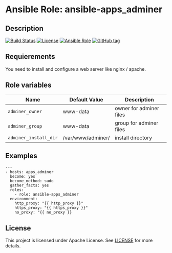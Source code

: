 # Ansible Role: ansible-apps_adminer

## Description

[![Build Status](https://travis-ci.com/lotusnoir/ansible-apps_adminer.svg?branch=master?style=flat)](https://travis-ci.com/lotusnoir/ansible-apps_adminer)
[![License](https://img.shields.io/badge/license-Apache--2.0-brightgreen?style=flat)](https://opensource.org/licenses/Apache-2.0)
[![Ansible Role](https://img.shields.io/badge/galaxy-apps_adminer-purple?style=flat)](https://galaxy.ansible.com/lotusnoir/apps_adminer)
[![GitHub tag](https://img.shields.io/badge/version-4.7.8-blue?style=flat)](https://github.com/lotusnoir/ansible-apps_adminer/releases/tag/4.7.8)

## Requierements

You need to install and configure a web server like nginx / apache.

## Role variables

| Name           | Default Value | Description                        |
| -------------- | ------------- | -----------------------------------|
| `adminer_owner` | www-data | owner for adminer files |
| `adminer_group` | www-data | group for adminer files |
| `adminer_install_dir` | /var/www/adminer/ | install directory |

## Examples

	---
	- hosts: apps_adminer
	  become: yes
	  become_method: sudo
	  gather_facts: yes
	  roles:
	    - role: ansible-apps_adminer
	  environment: 
	    http_proxy: "{{ http_proxy }}"
	    https_proxy: "{{ https_proxy }}"
	    no_proxy: "{{ no_proxy }}

## License

This project is licensed under Apache License. See [LICENSE](/LICENSE) for more details.
